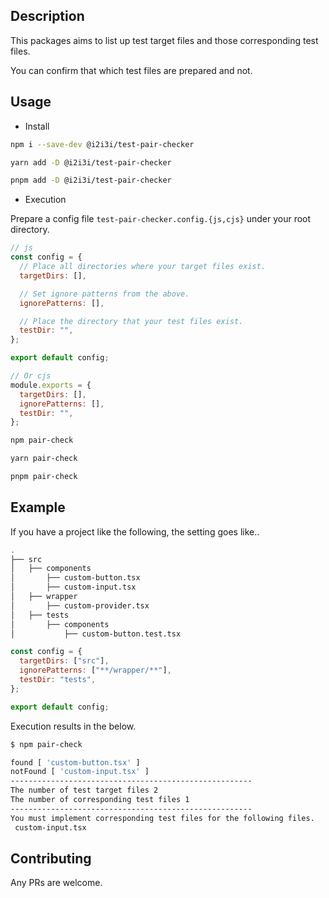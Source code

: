 ## Description

This packages aims to list up test target files and those corresponding test files.

You can confirm that which test files are prepared and not.

## Usage

- Install

```bash
npm i --save-dev @i2i3i/test-pair-checker

yarn add -D @i2i3i/test-pair-checker

pnpm add -D @i2i3i/test-pair-checker
```

- Execution

Prepare a config file `test-pair-checker.config.{js,cjs}` under your root directory.

```javascript
// js
const config = {
  // Place all directories where your target files exist.
  targetDirs: [],

  // Set ignore patterns from the above.
  ignorePatterns: [],

  // Place the directory that your test files exist.
  testDir: "",
};

export default config;

// Or cjs
module.exports = {
  targetDirs: [],
  ignorePatterns: [],
  testDir: "",
};
```

```bash
npm pair-check

yarn pair-check

pnpm pair-check
```

## Example

If you have a project like the following, the setting goes like..

```bash
.
├── src
│   ├── components
│       ├── custom-button.tsx
│       ├── custom-input.tsx
│   ├── wrapper
│       ├── custom-provider.tsx
│   ├── tests
│       ├── components
│           ├── custom-button.test.tsx
```

```javascript
const config = {
  targetDirs: ["src"],
  ignorePatterns: ["**/wrapper/**"],
  testDir: "tests",
};

export default config;
```

Execution results in the below.

```bash
$ npm pair-check

found [ 'custom-button.tsx' ]
notFound [ 'custom-input.tsx' ]
------------------------------------------------------
The number of test target files 2
The number of corresponding test files 1
------------------------------------------------------
You must implement corresponding test files for the following files.
 custom-input.tsx

```

## Contributing

Any PRs are welcome.
